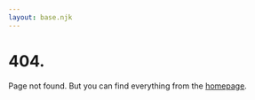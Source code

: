 ```yaml
---
layout: base.njk
---
```


# 404.

Page not found. But you can find everything from the [homepage](/).
